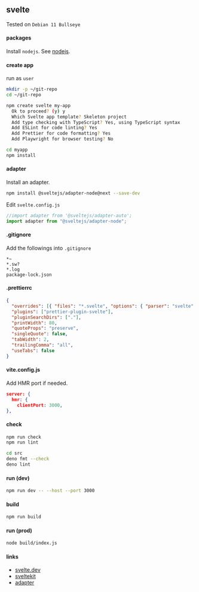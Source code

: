 ## svelte

Tested on `Debian 11 Bullseye`

#### packages

Install `nodejs`. See [nodejs](./nodejs).

#### create app

run as `user`

```bash
mkdir -p ~/git-repo
cd ~/git-repo

npm create svelte my-app
  Ok to proceed? (y) y
  Which Svelte app template? Skeleton project
  Add type checking with TypeScript? Yes, using TypeScript syntax
  Add ESLint for code linting? Yes
  Add Prettier for code formatting? Yes
  Add Playwright for browser testing? No

cd myapp
npm install
```

#### adapter

Install an adapter.

```bash
npm install @sveltejs/adapter-node@next --save-dev
```

Edit `svelte.config.js`

```javascript
//import adapter from '@sveltejs/adapter-auto';
import adapter from "@sveltejs/adapter-node";
```

#### .gitignore

Add the followings into `.gitignore`

```config
*~
*.sw?
*.log
package-lock.json
```

#### .prettierrc

```json
{
  "overrides": [{ "files": "*.svelte", "options": { "parser": "svelte" } }],
  "plugins": ["prettier-plugin-svelte"],
  "pluginSearchDirs": ["."],
  "printWidth": 80,
  "quoteProps": "preserve",
  "singleQuote": false,
  "tabWidth": 2,
  "trailingComma": "all",
  "useTabs": false
}
```

#### vite.config.js

Add HMR port if needed.

```json
server: {
  hmr: {
    clientPort: 3000,
},
```

#### check

```bash
npm run check
npm run lint
```

```bash
cd src
deno fmt --check
deno lint
```

#### run (dev)

```bash
npm run dev -- --host --port 3000
```

#### build

```bash
npm run build
```

#### run (prod)

```bash
node build/index.js
```

#### links

- [svelte.dev](https://svelte.dev/)
- [sveltekit](https://kit.svelte.dev/)
- [adapter](https://kit.svelte.dev/docs#adapters)
